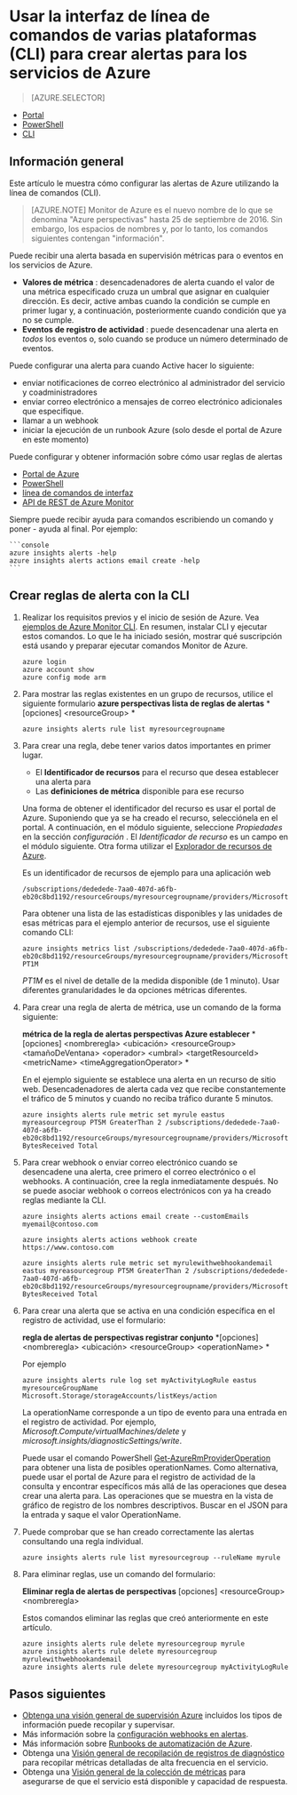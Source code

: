<properties
    pageTitle="Usar la interfaz de línea de comandos de varias plataformas (CLI) para crear alertas para los servicios de Azure | Microsoft Azure"
    description="Usar la interfaz de línea de comandos para crear alertas de Azure, que pueden desencadenar automatización o notificaciones cuando se cumplen las condiciones especificadas."
    authors="rboucher"
    manager="carolz"
    editor=""
    services="monitoring-and-diagnostics"
    documentationCenter="monitoring-and-diagnostics"/>

<tags
    ms.service="monitoring-and-diagnostics"
    ms.workload="na"
    ms.tgt_pltfrm="na"
    ms.devlang="na"
    ms.topic="article"
    ms.date="10/24/2016"
    ms.author="robb"/>

# <a name="use-the-cross-platform-command-line-interface-cli-to-create-alerts-for-azure-services"></a>Usar la interfaz de línea de comandos de varias plataformas (CLI) para crear alertas para los servicios de Azure

> [AZURE.SELECTOR]
- [Portal](insights-alerts-portal.md)
- [PowerShell](insights-alerts-powershell.md)
- [CLI](insights-alerts-command-line-interface.md)

## <a name="overview"></a>Información general

Este artículo le muestra cómo configurar las alertas de Azure utilizando la línea de comandos (CLI).

>[AZURE.NOTE] Monitor de Azure es el nuevo nombre de lo que se denomina "Azure perspectivas" hasta 25 de septiembre de 2016. Sin embargo, los espacios de nombres y, por lo tanto, los comandos siguientes contengan "información".

Puede recibir una alerta basada en supervisión métricas para o eventos en los servicios de Azure.

- **Valores de métrica** : desencadenadores de alerta cuando el valor de una métrica especificado cruza un umbral que asignar en cualquier dirección. Es decir, active ambas cuando la condición se cumple en primer lugar y, a continuación, posteriormente cuando condición que ya no se cumple.    
- **Eventos de registro de actividad** : puede desencadenar una alerta en *todos* los eventos o, solo cuando se produce un número determinado de eventos.

Puede configurar una alerta para cuando Active hacer lo siguiente:

- enviar notificaciones de correo electrónico al administrador del servicio y coadministradores
- enviar correo electrónico a mensajes de correo electrónico adicionales que especifique.
- llamar a un webhook
- iniciar la ejecución de un runbook Azure (solo desde el portal de Azure en este momento)

Puede configurar y obtener información sobre cómo usar reglas de alertas

- [Portal de Azure](insights-alerts-portal.md)
- [PowerShell](insights-alerts-powershell.md)
- [línea de comandos de interfaz](insights-alerts-command-line-interface.md)
- [API de REST de Azure Monitor](https://msdn.microsoft.com/library/azure/dn931945.aspx)


Siempre puede recibir ayuda para comandos escribiendo un comando y poner - ayuda al final. Por ejemplo:

    ```console
    azure insights alerts -help
    azure insights alerts actions email create -help
    ```

## <a name="create-alert-rules-using-the-cli"></a>Crear reglas de alerta con la CLI

1. Realizar los requisitos previos y el inicio de sesión de Azure. Vea [ejemplos de Azure Monitor CLI](insights-cli-samples.md). En resumen, instalar CLI y ejecutar estos comandos. Lo que le ha iniciado sesión, mostrar qué suscripción está usando y preparar ejecutar comandos Monitor de Azure.


    ```console
    azure login
    azure account show
    azure config mode arm

    ```

2.  Para mostrar las reglas existentes en un grupo de recursos, utilice el siguiente formulario **azure perspectivas lista de reglas de alertas** *[opciones] &lt;resourceGroup&gt; *

    ```console
    azure insights alerts rule list myresourcegroupname

    ```
3. Para crear una regla, debe tener varios datos importantes en primer lugar.
    - El **Identificador de recursos** para el recurso que desea establecer una alerta para
    - Las **definiciones de métrica** disponible para ese recurso

    Una forma de obtener el identificador del recurso es usar el portal de Azure. Suponiendo que ya se ha creado el recurso, selecciónela en el portal. A continuación, en el módulo siguiente, seleccione *Propiedades* en la sección *configuración* . El *Identificador de recurso* es un campo en el módulo siguiente. Otra forma utilizar el [Explorador de recursos de Azure](https://resources.azure.com/).

    Es un identificador de recursos de ejemplo para una aplicación web

    ```console
    /subscriptions/dededede-7aa0-407d-a6fb-eb20c8bd1192/resourceGroups/myresourcegroupname/providers/Microsoft.Web/sites/mywebsitename
    ```

    Para obtener una lista de las estadísticas disponibles y las unidades de esas métricas para el ejemplo anterior de recursos, use el siguiente comando CLI:  

    ```console
    azure insights metrics list /subscriptions/dededede-7aa0-407d-a6fb-eb20c8bd1192/resourceGroups/myresourcegroupname/providers/Microsoft.Web/sites/mywebsitename PT1M
    ```

    _PT1M_ es el nivel de detalle de la medida disponible (de 1 minuto). Usar diferentes granularidades le da opciones métricas diferentes.


4. Para crear una regla de alerta de métrica, use un comando de la forma siguiente:

    **métrica de la regla de alertas perspectivas Azure establecer** *[opciones] &lt;nombreregla&gt; &lt;ubicación&gt; &lt;resourceGroup&gt; &lt;tamañoDeVentana&gt; &lt;operador&gt; &lt;umbral&gt; &lt;targetResourceId&gt; &lt;metricName&gt; &lt;timeAggregationOperator&gt; *

    En el ejemplo siguiente se establece una alerta en un recurso de sitio web. Desencadenadores de alerta cada vez que recibe constantemente el tráfico de 5 minutos y cuando no reciba tráfico durante 5 minutos.

    ```console
    azure insights alerts rule metric set myrule eastus myreasourcegroup PT5M GreaterThan 2 /subscriptions/dededede-7aa0-407d-a6fb-eb20c8bd1192/resourceGroups/myresourcegroupname/providers/Microsoft.Web/sites/mywebsitename BytesReceived Total

    ```

5. Para crear webhook o enviar correo electrónico cuando se desencadene una alerta, cree primero el correo electrónico o el webhooks. A continuación, cree la regla inmediatamente después. No se puede asociar webhook o correos electrónicos con ya ha creado reglas mediante la CLI.

    ```console
    azure insights alerts actions email create --customEmails myemail@contoso.com

    azure insights alerts actions webhook create https://www.contoso.com

    azure insights alerts rule metric set myrulewithwebhookandemail eastus myreasourcegroup PT5M GreaterThan 2 /subscriptions/dededede-7aa0-407d-a6fb-eb20c8bd1192/resourceGroups/myresourcegroupname/providers/Microsoft.Web/sites/mywebsitename BytesReceived Total
    ```


6. Para crear una alerta que se activa en una condición específica en el registro de actividad, use el formulario:

    **regla de alertas de perspectivas registrar conjunto** *[opciones] &lt;nombreregla&gt; &lt;ubicación&gt; &lt;resourceGroup&gt; &lt;operationName&gt; *

    Por ejemplo

    ```console
    azure insights alerts rule log set myActivityLogRule eastus myresourceGroupName Microsoft.Storage/storageAccounts/listKeys/action
    ```

    La operationName corresponde a un tipo de evento para una entrada en el registro de actividad. Por ejemplo, *Microsoft.Compute/virtualMachines/delete* y *microsoft.insights/diagnosticSettings/write*.

    Puede usar el comando PowerShell [Get-AzureRmProviderOperation](https://msdn.microsoft.com/library/mt603720.aspx) para obtener una lista de posibles operationNames. Como alternativa, puede usar el portal de Azure para el registro de actividad de la consulta y encontrar específicos más allá de las operaciones que desea crear una alerta para. Las operaciones que se muestra en la vista de gráfico de registro de los nombres descriptivos. Buscar en el JSON para la entrada y saque el valor OperationName.   

7. Puede comprobar que se han creado correctamente las alertas consultando una regla individual.

    ```console
    azure insights alerts rule list myresourcegroup --ruleName myrule
    ```

8. Para eliminar reglas, use un comando del formulario:

    **Eliminar regla de alertas de perspectivas** [opciones] &lt;resourceGroup&gt; &lt;nombreregla&gt;

    Estos comandos eliminar las reglas que creó anteriormente en este artículo.

    ```console
    azure insights alerts rule delete myresourcegroup myrule
    azure insights alerts rule delete myresourcegroup myrulewithwebhookandemail
    azure insights alerts rule delete myresourcegroup myActivityLogRule
    ```



## <a name="next-steps"></a>Pasos siguientes

* [Obtenga una visión general de supervisión Azure](monitoring-overview.md) incluidos los tipos de información puede recopilar y supervisar.
* Más información sobre la [configuración webhooks en alertas](insights-webhooks-alerts.md).
* Más información sobre [Runbooks de automatización de Azure](..\automation\automation-starting-a-runbook.md).
* Obtenga una [Visión general de recopilación de registros de diagnóstico](monitoring-overview-of-diagnostic-logs.md) para recopilar métricas detalladas de alta frecuencia en el servicio.
* Obtenga una [Visión general de la colección de métricas](insights-how-to-customize-monitoring.md) para asegurarse de que el servicio está disponible y capacidad de respuesta.

